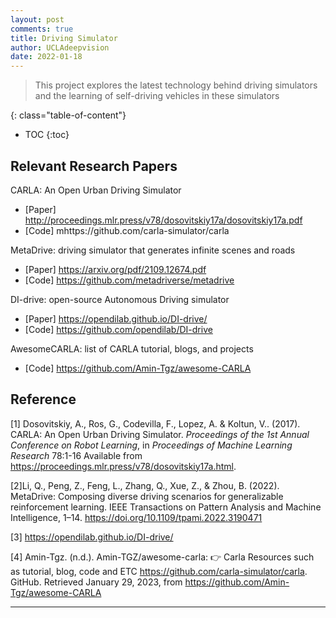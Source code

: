 ```yaml
---
layout: post
comments: true
title: Driving Simulator
author: UCLAdeepvision
date: 2022-01-18
---
```


> This project explores the latest technology behind driving simulators and the learning of self-driving vehicles in these simulators

<!--more-->
{: class="table-of-content"}
* TOC
{:toc}

## Relevant Research Papers
CARLA: An Open Urban Driving Simulator
- [Paper] http://proceedings.mlr.press/v78/dosovitskiy17a/dosovitskiy17a.pdf
- [Code] mhttps://github.com/carla-simulator/carla

MetaDrive: driving simulator that generates infinite scenes and roads
- [Paper] https://arxiv.org/pdf/2109.12674.pdf
- [Code] https://github.com/metadriverse/metadrive

DI-drive: open-source Autonomous Driving simulator 
- [Paper] https://opendilab.github.io/DI-drive/
- [Code] https://github.com/opendilab/DI-drive

AwesomeCARLA: list of CARLA tutorial, blogs, and projects
- [Code] https://github.com/Amin-Tgz/awesome-CARLA

## Reference
[1] Dosovitskiy, A., Ros, G., Codevilla, F., Lopez, A. &amp; Koltun, V.. (2017). CARLA: An Open Urban Driving Simulator. <i>Proceedings of the 1st Annual Conference on Robot Learning</i>, in <i>Proceedings of Machine Learning Research</i> 78:1-16 Available from https://proceedings.mlr.press/v78/dosovitskiy17a.html.

[2]Li, Q., Peng, Z., Feng, L., Zhang, Q., Xue, Z., &amp; Zhou, B. (2022). MetaDrive: Composing diverse driving scenarios for generalizable reinforcement learning. IEEE Transactions on Pattern Analysis and Machine Intelligence, 1–14. https://doi.org/10.1109/tpami.2022.3190471 

[3] https://opendilab.github.io/DI-drive/

[4] Amin-Tgz. (n.d.). Amin-TGZ/awesome-carla: 👉 Carla Resources such as tutorial, blog, code and ETC https://github.com/carla-simulator/carla. GitHub. Retrieved January 29, 2023, from https://github.com/Amin-Tgz/awesome-CARLA 





---
